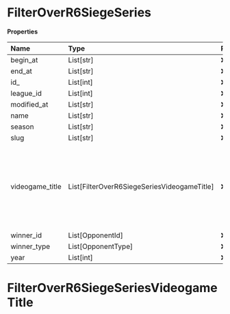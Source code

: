# FilterOverR6SiegeSeries

**Properties**

| Name            | Type                                        | Required | Description                                                                                              |
| :-------------- | :------------------------------------------ | :------- | :------------------------------------------------------------------------------------------------------- |
| begin_at        | List[str]                                   | ❌       |                                                                                                          |
| end_at          | List[str]                                   | ❌       |                                                                                                          |
| id\_            | List[int]                                   | ❌       |                                                                                                          |
| league_id       | List[int]                                   | ❌       |                                                                                                          |
| modified_at     | List[str]                                   | ❌       |                                                                                                          |
| name            | List[str]                                   | ❌       |                                                                                                          |
| season          | List[str]                                   | ❌       |                                                                                                          |
| slug            | List[str]                                   | ❌       |                                                                                                          |
| videogame_title | List[FilterOverR6SiegeSeriesVideogameTitle] | ❌       | A videogame title id or slug. <br/>Only for `/csgo/*`, `/codmw/*`, `/fifa/*` and `/ow/*` endpoints <br/> |
| winner_id       | List[OpponentId]                            | ❌       |                                                                                                          |
| winner_type     | List[OpponentType]                          | ❌       |                                                                                                          |
| year            | List[int]                                   | ❌       |                                                                                                          |

# FilterOverR6SiegeSeriesVideogameTitle

<!-- This file was generated by liblab | https://liblab.com/ -->
